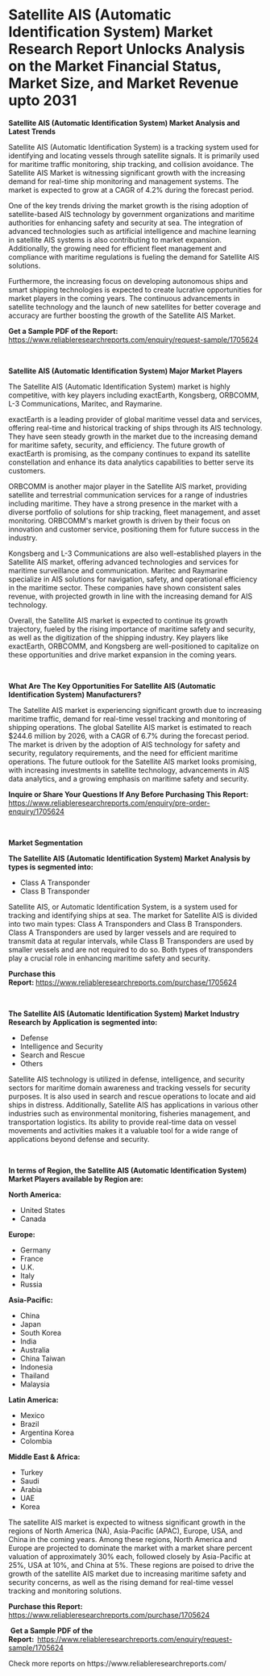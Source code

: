 <p><h1>Satellite AIS (Automatic Identification System) Market Research Report Unlocks Analysis on the Market Financial Status, Market Size, and Market Revenue upto 2031</h1></p><p><strong>Satellite AIS (Automatic Identification System) Market Analysis and Latest Trends</strong></p>
<p><p>Satellite AIS (Automatic Identification System) is a tracking system used for identifying and locating vessels through satellite signals. It is primarily used for maritime traffic monitoring, ship tracking, and collision avoidance. The Satellite AIS Market is witnessing significant growth with the increasing demand for real-time ship monitoring and management systems. The market is expected to grow at a CAGR of 4.2% during the forecast period.</p><p>One of the key trends driving the market growth is the rising adoption of satellite-based AIS technology by government organizations and maritime authorities for enhancing safety and security at sea. The integration of advanced technologies such as artificial intelligence and machine learning in satellite AIS systems is also contributing to market expansion. Additionally, the growing need for efficient fleet management and compliance with maritime regulations is fueling the demand for Satellite AIS solutions. </p><p>Furthermore, the increasing focus on developing autonomous ships and smart shipping technologies is expected to create lucrative opportunities for market players in the coming years. The continuous advancements in satellite technology and the launch of new satellites for better coverage and accuracy are further boosting the growth of the Satellite AIS Market.</p></p>
<p><strong>Get a Sample PDF of the Report:&nbsp;</strong> <a href="https://www.reliableresearchreports.com/enquiry/request-sample/1705624">https://www.reliableresearchreports.com/enquiry/request-sample/1705624</a></p>
<p>&nbsp;</p>
<p><strong>Satellite AIS (Automatic Identification System) Major Market Players</strong></p>
<p><p>The Satellite AIS (Automatic Identification System) market is highly competitive, with key players including exactEarth, Kongsberg, ORBCOMM, L-3 Communications, Maritec, and Raymarine. </p><p>exactEarth is a leading provider of global maritime vessel data and services, offering real-time and historical tracking of ships through its AIS technology. They have seen steady growth in the market due to the increasing demand for maritime safety, security, and efficiency. The future growth of exactEarth is promising, as the company continues to expand its satellite constellation and enhance its data analytics capabilities to better serve its customers.</p><p>ORBCOMM is another major player in the Satellite AIS market, providing satellite and terrestrial communication services for a range of industries including maritime. They have a strong presence in the market with a diverse portfolio of solutions for ship tracking, fleet management, and asset monitoring. ORBCOMM's market growth is driven by their focus on innovation and customer service, positioning them for future success in the industry.</p><p>Kongsberg and L-3 Communications are also well-established players in the Satellite AIS market, offering advanced technologies and services for maritime surveillance and communication. Maritec and Raymarine specialize in AIS solutions for navigation, safety, and operational efficiency in the maritime sector. These companies have shown consistent sales revenue, with projected growth in line with the increasing demand for AIS technology.</p><p>Overall, the Satellite AIS market is expected to continue its growth trajectory, fueled by the rising importance of maritime safety and security, as well as the digitization of the shipping industry. Key players like exactEarth, ORBCOMM, and Kongsberg are well-positioned to capitalize on these opportunities and drive market expansion in the coming years.</p></p>
<p>&nbsp;</p>
<p><strong>What Are The Key Opportunities For Satellite AIS (Automatic Identification System) Manufacturers?</strong></p>
<p><p>The Satellite AIS market is experiencing significant growth due to increasing maritime traffic, demand for real-time vessel tracking and monitoring of shipping operations. The global Satellite AIS market is estimated to reach $244.6 million by 2026, with a CAGR of 6.7% during the forecast period. The market is driven by the adoption of AIS technology for safety and security, regulatory requirements, and the need for efficient maritime operations. The future outlook for the Satellite AIS market looks promising, with increasing investments in satellite technology, advancements in AIS data analytics, and a growing emphasis on maritime safety and security.</p></p>
<p><strong>Inquire or Share Your Questions If Any Before Purchasing This Report:</strong> <a href="https://www.reliableresearchreports.com/enquiry/pre-order-enquiry/1705624">https://www.reliableresearchreports.com/enquiry/pre-order-enquiry/1705624</a></p>
<p>&nbsp;</p>
<p><strong>Market Segmentation</strong></p>
<p><strong>The Satellite AIS (Automatic Identification System) Market Analysis by types is segmented into:</strong></p>
<p><ul><li>Class A Transponder</li><li>Class B Transponder</li></ul></p>
<p><p>Satellite AIS, or Automatic Identification System, is a system used for tracking and identifying ships at sea. The market for Satellite AIS is divided into two main types: Class A Transponders and Class B Transponders. Class A Transponders are used by larger vessels and are required to transmit data at regular intervals, while Class B Transponders are used by smaller vessels and are not required to do so. Both types of transponders play a crucial role in enhancing maritime safety and security.</p></p>
<p><strong>Purchase this Report:&nbsp;</strong><a href="https://www.reliableresearchreports.com/purchase/1705624">https://www.reliableresearchreports.com/purchase/1705624</a></p>
<p>&nbsp;</p>
<p><strong>The Satellite AIS (Automatic Identification System) Market Industry Research by Application is segmented into:</strong></p>
<p><ul><li>Defense</li><li>Intelligence and Security</li><li>Search and Rescue</li><li>Others</li></ul></p>
<p><p>Satellite AIS technology is utilized in defense, intelligence, and security sectors for maritime domain awareness and tracking vessels for security purposes. It is also used in search and rescue operations to locate and aid ships in distress. Additionally, Satellite AIS has applications in various other industries such as environmental monitoring, fisheries management, and transportation logistics. Its ability to provide real-time data on vessel movements and activities makes it a valuable tool for a wide range of applications beyond defense and security.</p></p>
<p>&nbsp;</p>
<p><strong>In terms of Region, the Satellite AIS (Automatic Identification System) Market Players available by Region are:</strong></p>
<p>
    <p> <strong> North America: </strong>
        <ul>
            <li>United States</li>
            <li>Canada</li>
        </ul>
        </p> 
    <p> <strong> Europe: </strong>
        <ul>
            <li>Germany</li>
            <li>France</li>
            <li>U.K.</li>
            <li>Italy</li>
            <li>Russia</li>
        </ul>
        </p> 
    <p> <strong> Asia-Pacific: </strong>
        <ul>
            <li>China</li>
            <li>Japan</li>
            <li>South Korea</li>
            <li>India</li>
            <li>Australia</li>
            <li>China Taiwan</li>
            <li>Indonesia</li>
            <li>Thailand</li>
            <li>Malaysia</li>
        </ul>
        </p> 
    <p> <strong> Latin America: </strong>
        <ul>
            <li>Mexico</li>
            <li>Brazil</li>
            <li>Argentina Korea</li>
            <li>Colombia</li>
        </ul>
        </p> 
    <p> <strong> Middle East & Africa: </strong>
        <ul>
            <li>Turkey</li>
            <li>Saudi</li>
            <li>Arabia</li>
            <li>UAE</li>
            <li>Korea</li>
        </ul>
    </p>
    </p>
<p><p>The satellite AIS market is expected to witness significant growth in the regions of North America (NA), Asia-Pacific (APAC), Europe, USA, and China in the coming years. Among these regions, North America and Europe are projected to dominate the market with a market share percent valuation of approximately 30% each, followed closely by Asia-Pacific at 25%, USA at 10%, and China at 5%. These regions are poised to drive the growth of the satellite AIS market due to increasing maritime safety and security concerns, as well as the rising demand for real-time vessel tracking and monitoring solutions.</p></p>
<p><strong>Purchase this Report: </strong><a href="https://www.reliableresearchreports.com/purchase/1705624">https://www.reliableresearchreports.com/purchase/1705624</a></p>
<p>&nbsp;<strong>Get a Sample PDF of the Report:&nbsp;&nbsp;</strong><a href="https://www.reliableresearchreports.com/enquiry/request-sample/1705624">https://www.reliableresearchreports.com/enquiry/request-sample/1705624</a></p>
<p><strong></strong></p>
<p>Check more reports on https://www.reliableresearchreports.com/</p>